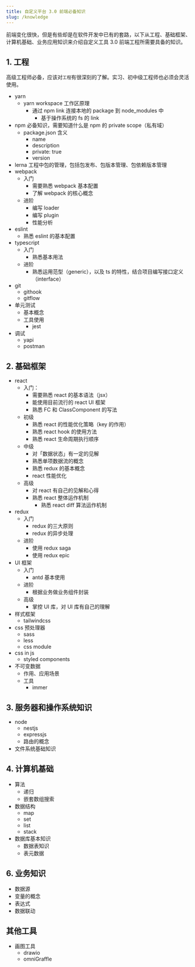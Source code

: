 ```yaml
---
title: 自定义平台 3.0 前端必备知识
slug: /knowledge
---
```


前端变化很快，但是有些却是在软件开发中已有的套路，以下从工程、基础框架、计算机基础、业务应用知识来介绍自定义工具 3.0 前端工程所需要具备的知识。

## 1. 工程

高级工程师必备，应该对`工程`有很深刻的了解。实习、初中级工程师也必须会灵活使用。

- yarn
    - yarn workspace 工作区原理
        - 通过 npm link 连接本地的 package 到 node_modules 中
            - 基于操作系统的 fs 的 link
- npm 必备知识，需要知道什么是 npm 的 private scope（私有域）
    - package.json 含义
        - name
        - description
        - private: true
        - version
- lerna 工程中包的管理，包括包发布、包版本管理、包依赖版本管理
- webpack
    - 入门
        - 需要熟悉 webpack 基本配置
        - 了解 webpack 的核心概念
    - 进阶
        - 编写 loader
        - 编写 plugin
        - 性能分析
- eslint
    - 熟悉 eslint 的基本配置
- typescript
    - 入门
        - 熟悉基本用法
    - 进阶
        - 熟悉运用范型（generic），以及 ts 的特性，结合项目编写接口定义（interface）
- git
    - githook
    - gitflow
- 单元测试
    - 基本概念
    - 工具使用
        - jest
- 调试
    - yapi
    - postman

## 2. 基础框架

- react
    - 入门：
        - 需要熟悉 react 的基本语法（jsx）
        - 能使用目前流行的 react UI 框架
        - 熟悉 FC 和 ClassComponent 的写法
    - 初级
        - 熟悉 react 的性能优化策略（key 的作用）
        - 熟悉 react hook 的使用方法
        - 熟悉 react 生命周期执行顺序
    - 中级
        - 对「数据状态」有一定的见解
        - 熟悉单项数据流的概念
        - 熟悉 redux 的基本概念
        - react 性能优化
    - 高级
        - 对 react 有自己的见解和心得
        - 熟悉 react 整体运作机制
            - 熟悉 react diff 算法运作机制
- redux
    - 入门
        - redux 的三大原则
        - redux 的异步处理
    - 进阶
        - 使用 redux saga
        - 使用 redux epic
- UI 框架
    - 入门
        - antd 基本使用
    - 进阶
        - 根据业务做业务组件封装
    - 高级
        - 掌控 UI 库，对 UI 库有自己的理解
- 样式框架
    - tailwindcss
- css 预处理器
    - sass
    - less
    - css module
- css in js
    - styled components
- 不可变数据
    - 作用、应用场景
    - 工具
        - immer

## 3. 服务器和操作系统知识

- node
    - nestjs
    - expressjs
    - 路由的概念
- 文件系统基础知识

## 4. 计算机基础

- 算法
    - 递归
    - 嵌套数组搜索
- 数据结构
    - map
    - set
    - list
    - stack
- 数据库基本知识
    - 数据表知识
    - 表元数据

## 6. 业务知识

- 数据源
- 变量的概念
- 表达式
- 数据联动

## 其他工具

- 画图工具
  - drawio
  - omniGraffle
